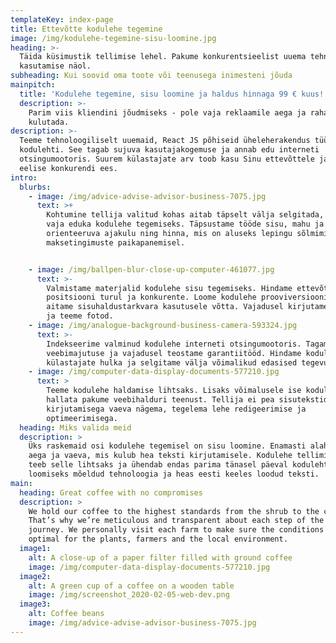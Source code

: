 ```yaml
---
templateKey: index-page
title: Ettevõtte kodulehe tegemine
image: /img/kodulehe-tegemine-sisu-loomine.jpg
heading: >-
  Täida küsimustik tellimise lehel. Pakume konkurentsieelist uuema tehnoloogia
  kasutamise näol.
subheading: Kui soovid oma toote või teenusega inimesteni jõuda
mainpitch:
  title: 'Kodulehe tegemine, sisu loomine ja haldus hinnaga 99 € kuus!'
  description: >-
    Parim viis kliendini jõudmiseks - pole vaja reklaamile aega ja raha enam
    kulutada. 
description: >-
  Teeme tehnoloogiliselt uuemaid, React JS põhiseid üheleherakendus tüüpi
  kodulehti. See tagab sujuva kasutajakogemuse ja annab edu interneti
  otsingumootoris. Suurem külastajate arv toob kasu Sinu ettevõttele ja annab
  eelise konkurendi ees. 
intro:
  blurbs:
    - image: /img/advice-advise-advisor-business-7075.jpg
      text: >+
        Kohtumine tellija valitud kohas aitab täpselt välja selgitada, mida on
        vaja eduka kodulehe tegemiseks. Täpsustame tööde sisu, mahu ja
        orienteeruva ajakulu ning hinna, mis on aluseks lepingu sõlmimisel ja
        maksetingimuste paikapanemisel.


    - image: /img/ballpen-blur-close-up-computer-461077.jpg
      text: >-
        Valmistame materjalid kodulehe sisu tegemiseks. Hindame ettevõtte
        positsiooni turul ja konkurente. Loome kodulehe prooviversiooni ning
        aitame sisuhaldustarkvara kasutusele võtta. Vajadusel kirjutame teksti
        ja teeme fotod.
    - image: /img/analogue-background-business-camera-593324.jpg
      text: >-
        Indekseerime valminud kodulehe interneti otsingumootoris. Tagame
        veebimajutuse ja vajadusel teostame garantiitööd. Hindame kodulehe
        külastajate hulka ja selgitame välja võimalikud edasised tegevused.
    - image: /img/computer-data-display-documents-577210.jpg
      text: >
        Teeme kodulehe haldamise lihtsaks. Lisaks võimalusele ise kodulehte
        hallata pakume veebihalduri teenust. Tellija ei pea sisutekstide
        kirjutamisega vaeva nägema, tegelema lehe redigeerimise ja
        optimeerimisega.     
  heading: Miks valida meid
  description: >
    Üks raskemaid osi kodulehe tegemisel on sisu loomine. Enamasti alahinnatakse
    aega ja vaeva, mis kulub hea teksti kirjutamisele. Kodulehe tellimise teenus
    teeb selle lihtsaks ja ühendab endas parima tänasel päeval kodulehtede
    loomiseks mõeldud tehnoloogia ja heas eesti keeles loodud teksti.
main:
  heading: Great coffee with no compromises
  description: >
    We hold our coffee to the highest standards from the shrub to the cup.
    That’s why we’re meticulous and transparent about each step of the coffee’s
    journey. We personally visit each farm to make sure the conditions are
    optimal for the plants, farmers and the local environment.
  image1:
    alt: A close-up of a paper filter filled with ground coffee
    image: /img/computer-data-display-documents-577210.jpg
  image2:
    alt: A green cup of a coffee on a wooden table
    image: /img/screenshot_2020-02-05-web-dev.png
  image3:
    alt: Coffee beans
    image: /img/advice-advise-advisor-business-7075.jpg
---
```


